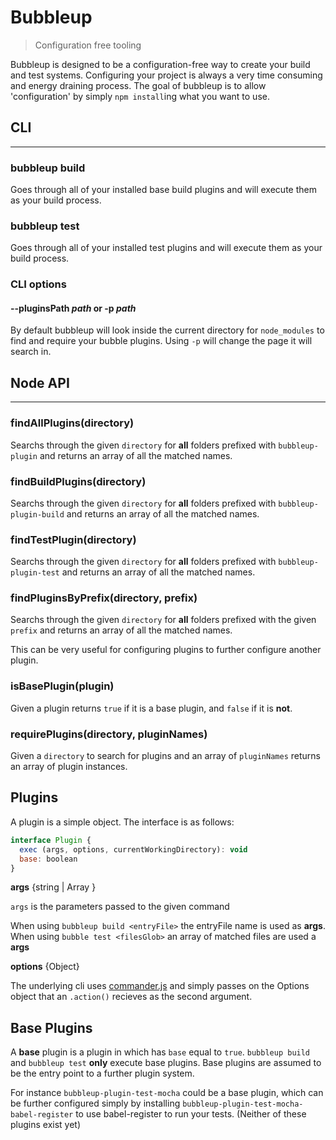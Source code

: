 # Bubbleup

> Configuration free tooling

Bubbleup is designed to be a configuration-free way to create your build and test 
systems. Configuring your project is always a very time consuming and energy draining process.
The goal of bubbleup is to allow 'configuration' by simply `npm install`ing what you want to use. 

## CLI 
---

### **bubbleup build**

Goes through all of your installed base build plugins and will execute them as your build process.

### **bubbleup test**

Goes through all of your installed test plugins and will execute them as your build process.

### CLI options

#### --pluginsPath *path* or -p *path*

By default bubbleup will look inside the current directory for `node_modules` 
to find and require your bubble plugins. Using `-p` will change the page it will
search in.

## Node API 
----

### **findAllPlugins(directory)**

Searchs through the given `directory` for **all** folders prefixed with 
`bubbleup-plugin` and returns an array of all the matched names.

### **findBuildPlugins(directory)**

Searchs through the given `directory` for **all** folders prefixed with 
`bubbleup-plugin-build` and returns an array of all the matched names.

### **findTestPlugin(directory)**

Searchs through the given `directory` for **all** folders prefixed with 
`bubbleup-plugin-test` and returns an array of all the matched names.

### **findPluginsByPrefix(directory, prefix)**

Searchs through the given `directory` for **all** folders prefixed with 
the given `prefix` and returns an array of all the matched names.

This can be very useful for configuring plugins to further configure another plugin.

### **isBasePlugin(plugin)**

Given a plugin returns `true` if it is a base plugin, and `false` if it is **not**.

### **requirePlugins(directory, pluginNames)**

Given a `directory` to search for plugins and an array of `pluginNames` returns 
an array of plugin instances.

## Plugins

A plugin is a simple object. The interface is as follows:

```js
interface Plugin {
  exec (args, options, currentWorkingDirectory): void
  base: boolean
}
```

**args** {string | Array<String> }

`args` is the parameters passed to the given command

When using `bubbleup build <entryFile>` the entryFile name is used as **args**.
When using `bubble test <filesGlob>` an array of matched files are used a **args**

**options** {Object}

The underlying cli uses [commander.js](https://github.com/tj/commander.js/) and 
simply passes on the Options object that an `.action()` recieves as the second argument.

## Base Plugins 

A **base** plugin is a plugin in which has `base` equal to `true`. 
`bubbleup build` and `bubbleup test` **only** execute base plugins. Base plugins
are assumed to be the entry point to a further plugin system. 

For instance `bubbleup-plugin-test-mocha` could be a base plugin, which can be 
further configured simply by installing `bubbleup-plugin-test-mocha-babel-register` 
to use babel-register to run your tests. (Neither of these plugins exist yet)
